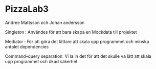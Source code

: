 # PizzaLab3

Andree Mattsson och Johan andersson

Singleton : Användes för att bara skapa en Mockdata till projektet

Mediator : För att göra det lättare att skala upp programmet och minska antalet dependencies

Command–query separation: Vi la in det för att det skulle va lätt att skala upp programmet och ökad säkerhet
 
